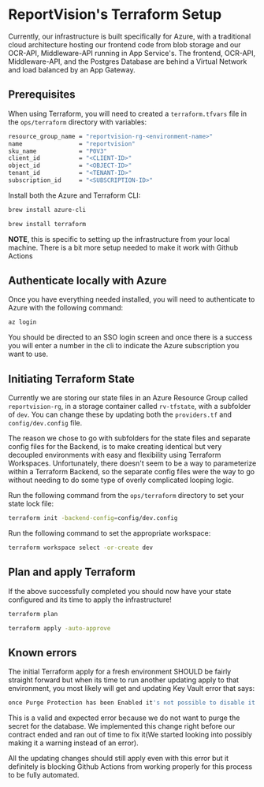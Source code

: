 # ReportVision's Terraform Setup

Currently, our infrastructure is built specifically for Azure, with a traditional cloud architecture hosting our frontend code from blob storage and our OCR-API, Middleware-API running in App Service's. The frontend, OCR-API, Middleware-API, and the Postgres Database are behind a Virtual Network and load balanced by an App Gateway.


## Prerequisites

When using Terraform, you will need to created a `terraform.tfvars` file in the `ops/terraform` directory with variables:

``` bash
resource_group_name = "reportvision-rg-<environment-name>"
name                = "reportvision"
sku_name            = "P0V3"
client_id           = "<CLIENT-ID>"
object_id           = "<OBJECT-ID>"
tenant_id           = "<TENANT-ID>"
subscription_id     = "<SUBSCRIPTION-ID>"
```

Install both the Azure and Terraform CLI:

``` bash
brew install azure-cli
```

``` bash
brew install terraform
```

**NOTE**, this is specific to setting up the infrastructure from your local machine. There is a bit more setup needed to make it work with Github Actions

## Authenticate locally with Azure

Once you have everything needed installed, you will need to authenticate to Azure with the following command:

``` bash
az login
```
You should be directed to an SSO login screen and once there is a success you will enter a number in the cli to indicate the Azure subscription you want to use.

## Initiating Terraform State

Currently we are storing our state files in an Azure Resource Group called `reportvision-rg`, in a storage container called `rv-tfstate`, with a subfolder of `dev`. You can change these by updating both the `providers.tf` and `config/dev.config` file.

The reason we chose to go with subfolders for the state files and separate config files for the Backend, is to make creating identical but very decoupled environments with easy and flexibility using Terraform Workspaces. Unfortunately, there doesn't seem to be a way to parameterize within a Terraform Backend, so the separate config files were the way to go without needing to do some type of overly complicated looping logic.

Run the following command from the `ops/terraform` directory to set your state lock file:

``` bash
terraform init -backend-config=config/dev.config
```

Run the following command to set the appropriate workspace:

``` bash
terraform workspace select -or-create dev
```

## Plan and apply Terraform

If the above successfully completed you should now have your state configured and its time to apply the infrastructure!

``` bash
terraform plan
```

``` bash
terraform apply -auto-approve
```

## Known errors

The initial Terraform apply for a fresh environment SHOULD be fairly straight forward but when its time to run another updating apply to that environment, you most likely will get and updating Key Vault error that says:

``` bash
once Purge Protection has been Enabled it's not possible to disable it
```
This is a valid and expected error because we do not want to purge the secret for the database. We implemented this change right before our contract ended and ran out of time to fix it(We started looking into possibly making it a warning instead of an error).

All the updating changes should still apply even with this error but it definitely is blocking Github Actions from working properly for this process to be fully automated.